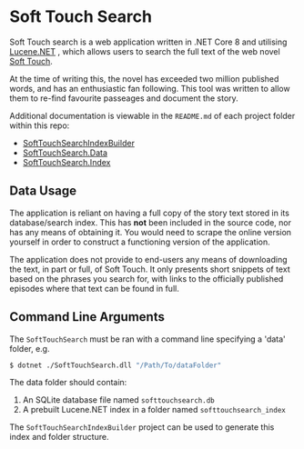 # Soft Touch Search

Soft Touch search is a web application written in .NET Core 8 and utilising
[Lucene.NET](https://lucenenet.apache.org/index.html) , which allows
users to search the full text of the web novel
[Soft Touch](https://tapas.io/series/Soft-Touch/info).

At the time of writing this, the novel has exceeded two million published
words, and has an enthusiastic fan following. This tool was written to allow
them to re-find favourite passeages and document the story.

Additional documentation is viewable in the `README.md` of each project folder
within this repo:

- [SoftTouchSearchIndexBuilder](SoftTouchSearchIndexBuilder)
- [SoftTouchSearch.Data](SoftTouchSearch.Data)
- [SoftTouchSearch.Index](SoftTouchSearch.Index)

## Data Usage

The application is reliant on having a full copy of the story text stored in
its database/search index. This has __not__ been included in the source code,
nor has any means of obtaining it. You would need to scrape the online version
yourself in order to construct a functioning version of the application.

The application does not provide to end-users any means of downloading the
text, in part or full, of Soft Touch. It only presents short snippets of text
based on the phrases you search for, with links to the officially published
episodes where that text can be found in full.

## Command Line Arguments

The `SoftTouchSearch` must be ran with a command line specifying a 'data' folder, e.g.

```bash
$ dotnet ./SoftTouchSearch.dll "/Path/To/dataFolder"
```

The data folder should contain:

1. An SQLite database file named `softtouchsearch.db`
2. A prebuilt Lucene.NET index in a folder named `softtouchsearch_index`

The `SoftTouchSearchIndexBuilder` project can be used to generate this index and folder structure.